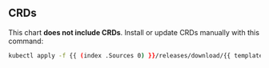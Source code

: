 
## CRDs

This chart **does not include CRDs**.
Install or update CRDs manually with this command:
```bash
kubectl apply -f {{ (index .Sources 0) }}/releases/download/{{ template "chart.appVersion" . }}/{{ .Name }}-crd.yaml
```
